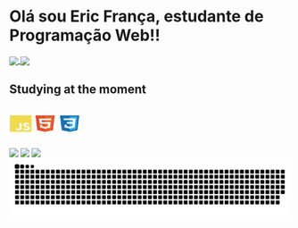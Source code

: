 # Olá sou Eric França, estudante de Programação Web!!


<a href="https://github.com/EricFranca96/github-readme-stats">
  <img height=200 align="center" src="https://github-readme-stats.vercel.app/api?username=EricFranca96&show_icons=true&theme=dracula" />
</a>
<a href="https://github.com/EricFranca96/convoychat">
  <img height=200 align="center" src="https://github-readme-stats.vercel.app/api/top-langs?username=EricFranca96&layout=compact&langs_count=8&card_width=200&theme=dracula" />
</a>


## Studying at the moment
<div style="display: inline_block"><br>
  <img align="center" alt="Eric-Js" height="30" width="40" src="https://raw.githubusercontent.com/devicons/devicon/master/icons/javascript/javascript-plain.svg">
<!--   <img align="center" alt="Eric-Ts" height="30" width="40" src="https://raw.githubusercontent.com/devicons/devicon/master/icons/typescript/typescript-plain.svg"> -->
<!--   <img align="center" alt="Eric-React" height="30" width="40" src="https://raw.githubusercontent.com/devicons/devicon/master/icons/react/react-original.svg"> -->
  <img align="center" alt="Eric-HTML" height="30" width="40" src="https://raw.githubusercontent.com/devicons/devicon/master/icons/html5/html5-original.svg">
  <img align="center" alt="Eric-CSS" height="30" width="40" src="https://raw.githubusercontent.com/devicons/devicon/master/icons/css3/css3-original.svg">
</div>
  
  ##
 
<div> 
  <a href="https://instagram.com/ericfran_ca" target="_blank"><img src="https://img.shields.io/badge/-Instagram-%23E4405F?style=for-the-badge&logo=instagram&logoColor=white" target="_blank"></a>
  <a href = "ericprogramacao96@gmail.com"><img src="https://img.shields.io/badge/-Gmail-%23333?style=for-the-badge&logo=gmail&logoColor=white" target="_blank"></a>
  <a href="https://www.linkedin.com/in/eric-fran%C3%A7a-a7208b239/" target="_blank"><img src="https://img.shields.io/badge/-LinkedIn-%230077B5?style=for-the-badge&logo=linkedin&logoColor=white" target="_blank"></a> 
  
</div>

<picture align="center">
  <source media="(prefers-color-scheme: dark)" srcset="https://raw.githubusercontent.com/EricFranca96/EricFranca96/output/github-contribution-grid-snake-dark.svg">
  <source media="(prefers-color-scheme: light)" srcset="https://raw.githubusercontent.com/EricFranca96/EricFranca96/output/github-contribution-grid-snake-dark.svg">
  <img align="center" alt="github contribution grid snake animation" src="https://raw.githubusercontent.com/EricFranca96/EricFranca96/output/github-contribution-grid-snake.svg">
</picture>

